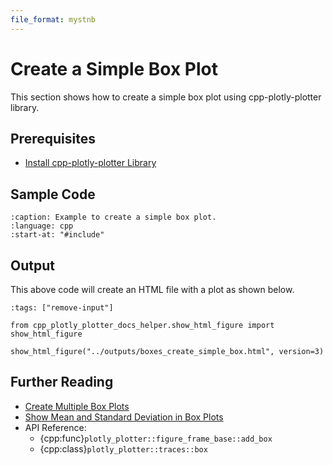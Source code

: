 ```yaml
---
file_format: mystnb
---
```


# Create a Simple Box Plot

This section shows how to create a simple box plot using cpp-plotly-plotter library.

## Prerequisites

- [Install cpp-plotly-plotter Library](../../install.md)

## Sample Code

```{literalinclude} /../../../examples/boxes/create_simple_box.cpp
:caption: Example to create a simple box plot.
:language: cpp
:start-at: "#include"
```

## Output

This above code will create an HTML file with a plot as shown below.

```{code-cell}
:tags: ["remove-input"]

from cpp_plotly_plotter_docs_helper.show_html_figure import show_html_figure

show_html_figure("../outputs/boxes_create_simple_box.html", version=3)
```

## Further Reading

- [Create Multiple Box Plots](create_multiple_boxes.md)
- [Show Mean and Standard Deviation in Box Plots](show_mean_and_stddev.md)
- API Reference:
  - {cpp:func}`plotly_plotter::figure_frame_base::add_box`
  - {cpp:class}`plotly_plotter::traces::box`
